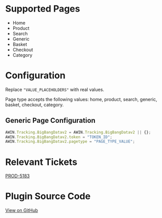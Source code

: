 
# Supported Pages

- Home
- Product
- Search
- Generic
- Basket
- Checkout
- Category

# Configuration

Replace `"VALUE_PLACEHOLDERS"` with real values.

Page type accepts the following values: home, product, search, generic,
basket, checkout, category.

## Generic Page Configuration

``` javascript
AWIN.Tracking.BigBangDatav2 = AWIN.Tracking.BigBangDatav2 || {};
AWIN.Tracking.BigBangDatav2.token = "TOKEN_ID";
AWIN.Tracking.BigBangDatav2.pagetype = "PAGE_TYPE_VALUE";
```



# Relevant Tickets

[PROD-5183](https://jira.awin.com/browse/PROD-5183)

# Plugin Source Code

[View on
GitHub](https://github.com/awin/awin-tracking/blob/master/web/thirdparty/bigBangDataV2.js)